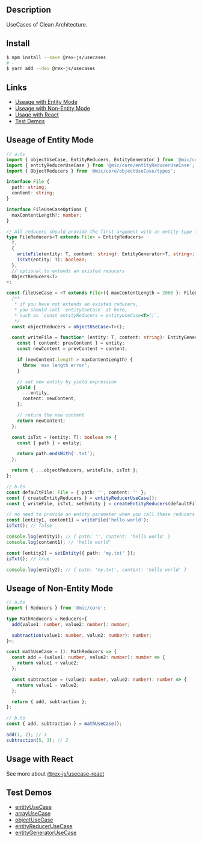 ## Description
UseCases of Clean Architecture.

## Install
```bash
$ npm install --save @rex-js/usecases
# -
$ yarn add --dev @rex-js/usecases
```

## Links
- [Useage with Entity Mode](#useage-of-entity-mode)
- [Useage with Non-Entity Mode](#useage-of-non-entity-mode)
- [Usage with React](#usage-with-react)
- [Test Demos](#test-demos)

## Useage of Entity Mode
```ts
// a.ts
import { objectUseCase, EntityReducers, EntityGenerator } from '@mic/core';
import { entityReducerUseCase } from '@mic/core/entityReducerUseCase';
import { ObjectReducers } from '@mic/core/objectUseCase/types';

interface File {
  path: string;
  content: string;
}

interface FileUseCaseOptions {
  maxContentLength?: number;
}

// All reducers should provide the first argument with an entity type T, such as `file: T`.
type FileReducers<T extends File> = EntityReducers<
  T,
  {
    writeFile(entity: T, content: string): EntityGenerator<T, string>;
    isTxt(entity: T): boolean;
  },
  // optional to extends an existed reducers
  ObjectReducers<T>
>;

const fileUseCase = <T extends File>({ maxContentLength = 2000 }: FileUseCaseOptions = {}): FileReducers<T> => {
  /**
   * if you have not extends an existed reducers,
   * you should call `entityUseCase` at here,
   * such as `const entityReducers = entityUseCase<T>()`.
   */
  const objectReducers = objectUseCase<T>();

  const writeFile = function* (entity: T, content: string): EntityGenerator<T, string> {
    const { content: prevContent } = entity;
    const newContent = prevContent + content;

    if (newContent.length > maxContentLength) {
      throw 'max length error';
    }

    // set new entity by yield expression
    yield {
      ...entity,
      content: newContent,
    };

    // return the new content
    return newContent;
  };

  const isTxt = (entity: T): boolean => {
    const { path } = entity;

    return path.endsWith('.txt');
  };

  return { ...objectReducers, writeFile, isTxt };
};

// b.ts
const defaultFile: File = { path: '', content: '' };
const { createEntityReducers } = entityReducerUseCase();
const { writeFile, isTxt, setEntity } = createEntityReducers(defaultFile, fileUseCase, { maxContentLength: 50 });

// no need to provide an entity parameter when you call these reducers!
const [entity1, content1] = writeFile('hello world');
isTxt(); // false

console.log(entity1); // { path: '', content: 'hello world' }
console.log(content1); // 'hello world'

const [entity2] = setEntity({ path: 'my.txt' });
isTxt(); // true

console.log(entity2); // { path: 'my.txt', content: 'hello world' }
```

## Useage of Non-Entity Mode
```ts
// a.ts
import { Reducers } from '@mic/core';

type MathReducers = Reducers<{
  add(value1: number, value2: number): number;

  subtraction(value1: number, value2: number): number;
}>;

const mathUseCase = (): MathReducers => {
  const add = (value1: number, value2: number): number => {
    return value1 + value2;
  };

  const subtraction = (value1: number, value2: number): number => {
    return value1 - value2;
  };

  return { add, subtraction };
};

// b.ts
const { add, subtraction } = mathUseCase();

add(1, 2); // 3
subtraction(5, 3); // 2
```

## Usage with React
See more about [@rex-js/usecase-react](https://www.npmjs.com/package/@rex-js/usecase-react)

## Test Demos
- [entityUseCase](https://github.com/china-liji/mic-usecases/blob/main/src/entityUseCase/index.test.ts)
- [arrayUseCase](https://github.com/china-liji/mic-usecases/blob/main/src/arrayUseCase/index.test.ts)
- [objectUseCase](https://github.com/china-liji/mic-usecases/blob/main/src/objectUseCase/index.test.ts)
- [entityReducerUseCase](https://github.com/china-liji/mic-usecases/blob/main/src/entityReducerUseCase/index.test.ts)
- [entityGeneratorUseCase](https://github.com/china-liji/mic-usecases/blob/main/src/entityGeneratorUseCase/index.test.ts)
